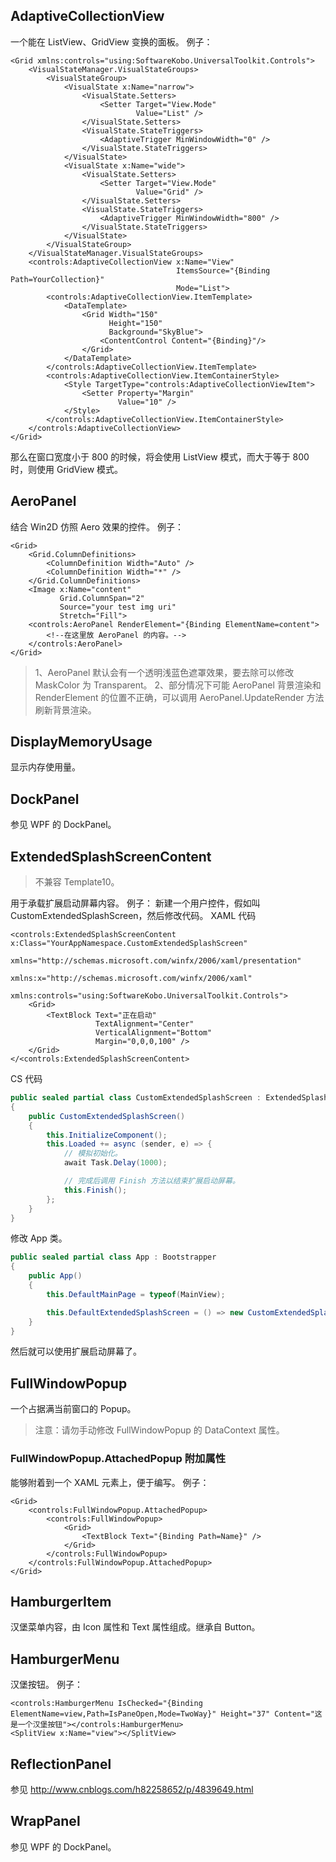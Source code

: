 ## AdaptiveCollectionView
一个能在 ListView、GridView 变换的面板。
例子：
```XAML
<Grid xmlns:controls="using:SoftwareKobo.UniversalToolkit.Controls">
	<VisualStateManager.VisualStateGroups>
		<VisualStateGroup>
			<VisualState x:Name="narrow">
				<VisualState.Setters>
					<Setter Target="View.Mode"
							Value="List" />
				</VisualState.Setters>
				<VisualState.StateTriggers>
					<AdaptiveTrigger MinWindowWidth="0" />
				</VisualState.StateTriggers>
			</VisualState>
			<VisualState x:Name="wide">
				<VisualState.Setters>
					<Setter Target="View.Mode"
							Value="Grid" />
				</VisualState.Setters>
				<VisualState.StateTriggers>
					<AdaptiveTrigger MinWindowWidth="800" />
				</VisualState.StateTriggers>
			</VisualState>
		</VisualStateGroup>
	</VisualStateManager.VisualStateGroups>  
	<controls:AdaptiveCollectionView x:Name="View"
	    							 ItemsSource="{Binding Path=YourCollection}"
	    							 Mode="List">
	    <controls:AdaptiveCollectionView.ItemTemplate>
			<DataTemplate>
				<Grid Width="150"
					  Height="150"
                      Background="SkyBlue">
					<ContentControl Content="{Binding}"/>
				</Grid>
			</DataTemplate>
		</controls:AdaptiveCollectionView.ItemTemplate>
		<controls:AdaptiveCollectionView.ItemContainerStyle>
			<Style TargetType="controls:AdaptiveCollectionViewItem">
            	<Setter Property="Margin"
                	    Value="10" />
            </Style>
        </controls:AdaptiveCollectionView.ItemContainerStyle>
    </controls:AdaptiveCollectionView>
</Grid>
```
那么在窗口宽度小于 800 的时候，将会使用 ListView 模式，而大于等于 800 时，则使用 GridView 模式。

## AeroPanel
结合 Win2D 仿照 Aero 效果的控件。
例子：
```XAML
<Grid>
    <Grid.ColumnDefinitions>
		<ColumnDefinition Width="Auto" />
		<ColumnDefinition Width="*" />
	</Grid.ColumnDefinitions>
	<Image x:Name="content"
           Grid.ColumnSpan="2"
           Source="your test img uri"
           Stretch="Fill">
	<controls:AeroPanel RenderElement="{Binding ElementName=content">
        <!--在这里放 AeroPanel 的内容。-->
    </controls:AeroPanel>
</Grid>
```
> 1、AeroPanel 默认会有一个透明浅蓝色遮罩效果，要去除可以修改 MaskColor 为 Transparent。
> 2、部分情况下可能 AeroPanel 背景渲染和 RenderElement 的位置不正确，可以调用 AeroPanel.UpdateRender 方法刷新背景渲染。

## DisplayMemoryUsage
显示内存使用量。

## DockPanel
参见 WPF 的 DockPanel。

## ExtendedSplashScreenContent
> 不兼容 Template10。

用于承载扩展启动屏幕内容。
例子：
新建一个用户控件，假如叫 CustomExtendedSplashScreen，然后修改代码。
XAML 代码
```XAML
<controls:ExtendedSplashScreenContent x:Class="YourAppNamespace.CustomExtendedSplashScreen"
									  xmlns="http://schemas.microsoft.com/winfx/2006/xaml/presentation"
                                      xmlns:x="http://schemas.microsoft.com/winfx/2006/xaml"
                                      xmlns:controls="using:SoftwareKobo.UniversalToolkit.Controls">
	<Grid>
		<TextBlock Text="正在启动"
                   TextAlignment="Center" 
				   VerticalAlignment="Bottom"
				   Margin="0,0,0,100" />
	</Grid>
</<controls:ExtendedSplashScreenContent>
```
CS 代码
```C#
public sealed partial class CustomExtendedSplashScreen : ExtendedSplashScreenContent
{
	public CustomExtendedSplashScreen()
	{
		this.InitializeComponent();
		this.Loaded += async (sender, e) => {
			// 模拟初始化。
			await Task.Delay(1000);

			// 完成后调用 Finish 方法以结束扩展启动屏幕。
			this.Finish();
		};
	}
}
```
修改 App 类。
```C#
public sealed partial class App : Bootstrapper
{
    public App()
	{
		this.DefaultMainPage = typeof(MainView);

		this.DefaultExtendedSplashScreen = () => new CustomExtendedSplashScreen();
	}
} 
```
然后就可以使用扩展启动屏幕了。

## FullWindowPopup
一个占据满当前窗口的 Popup。
> 注意：请勿手动修改 FullWindowPopup 的 DataContext 属性。

### FullWindowPopup.AttachedPopup 附加属性
能够附着到一个 XAML 元素上，便于编写。
例子：
```XAML
<Grid>
	<controls:FullWindowPopup.AttachedPopup>
		<controls:FullWindowPopup>
			<Grid>
				<TextBlock Text="{Binding Path=Name}" />
			</Grid>
		</controls:FullWindowPopup>
	</controls:FullWindowPopup.AttachedPopup>
</Grid>
```

## HamburgerItem
汉堡菜单内容，由 Icon 属性和 Text 属性组成。继承自 Button。

## HamburgerMenu
汉堡按钮。
例子：
```XAML
<controls:HamburgerMenu IsChecked="{Binding ElementName=view,Path=IsPaneOpen,Mode=TwoWay}" Height="37" Content="这是一个汉堡按钮"></controls:HamburgerMenu>
<SplitView x:Name="view"></SplitView>
```

## ReflectionPanel
参见 http://www.cnblogs.com/h82258652/p/4839649.html

## WrapPanel
参见 WPF 的 DockPanel。